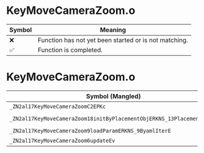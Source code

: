 # KeyMoveCameraZoom.o
| Symbol | Meaning 
| ------------- | ------------- 
| :x: | Function has not yet been started or is not matching. 
| :white_check_mark: | Function is completed. 


# KeyMoveCameraZoom.o
| Symbol (Mangled) | Symbol (Demangled) | Decompiled? |
| ------------- |  ------------- | ------------- |
| `_ZN2al17KeyMoveCameraZoomC2EPKc` | `al::KeyMoveCameraZoom::KeyMoveCameraZoom(char const*)` | :x: |
| `_ZN2al17KeyMoveCameraZoom18initByPlacementObjERKNS_13PlacementInfoE` | `al::KeyMoveCameraZoom::initByPlacementObj(al::PlacementInfo const&)` | :x: |
| `_ZN2al17KeyMoveCameraZoom9loadParamERKNS_9ByamlIterE` | `al::KeyMoveCameraZoom::loadParam(al::ByamlIter const&)` | :x: |
| `_ZN2al17KeyMoveCameraZoom6updateEv` | `al::KeyMoveCameraZoom::update(void)` | :x: |
